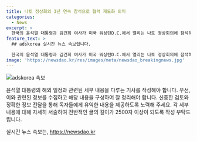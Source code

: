 ```yaml
---
title: 나토 정상회의 3년 연속 참석으로 협력 제도화 의미
categories:
  - News
excerpt: >
  한국의 윤석열 대통령과 김건희 여사가 미국 워싱턴D.C.에서 열리는 나토 정상회의에 참석하기 위해 8~9일에는 호놀룰루를 방문할 예정이며, 미국을 방문하는 동안 나토 정상회의를 통해 한국의 안보와 글로벌 공조를 강화하고자 한다. 또한, 이번 나토 정상회의를 통해 우크라이나 전쟁 등 국제 이슈에 대한 입장을 검토하고, 러시아와 북한의 군사협력에 대한 메시지를 발신할 예정이며, 이를 통해 나토 및 인도태평양(IP4) 차원에서의 협력을 강화하고 협의할 예정이다.
feature_text: >
  ## adskorea 실시간 뉴스 속보입니다.

  한국의 윤석열 대통령과 김건희 여사가 미국 워싱턴D.C.에서 열리는 나토 정상회의에 참석하기 위해 8~9일에는 호놀룰루를 방문할 예정이며, 미국을 방문하는 동안 나토 정상회의를 통해 한국의 안보와 글로벌 공조를 강화하고자 한다. 또한, 이번 나토 정상회의를 통해 우크라이나 전쟁 등 국제 이슈에 대한 입장을 검토하고, 러시아와 북한의 군사협력에 대한 메시지를 발신할 예정이며, 이를 통해 나토 및 인도태평양(IP4) 차원에서의 협력을 강화하고 협의할 예정이다.
image: 'https://newsdao.kr/res/images/meta/newsdao_breakingnews.jpg'
---
```


<p><img src="https://newsdao.kr/res/images/meta/newsdao_breakingnews.jpg" alt="adskorea 속보" /></p>

<p>윤석열 대통령의 해외 일정과 관련된 세부 내용을 다루는 기사를 작성해야 합니다. 우선, 이와 관련된 정보를 수집하고 해당 내용을 구성하여 잘 정리해야 합니다. 신중한 검토와 정확한 정보 전달을 통해 독자들에게 유익한 내용을 제공하도록 노력해 주세요. 각 세부 내용에 대해 자세히 서술하여 전반적인 글의 길이가 2500자 이상이 되도록 작성 부탁드립니다.</p>
실시간 뉴스 속보는, <a href="https://newsdao.kr" rel="dofollow">https://newsdao.kr</a>


